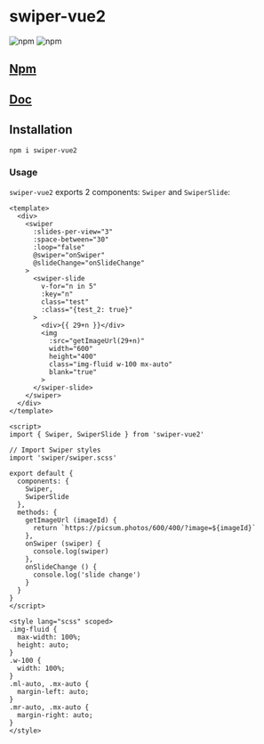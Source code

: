 # swiper-vue2

![npm](https://img.shields.io/npm/dt/swiper-vue2)
![npm](https://img.shields.io/npm/v/swiper-vue2)

<h2>
  <a href="https://www.npmjs.com/package/swiper-vue2" target="_blank">Npm</a>
</h2>

<h2>
  <a href="https://swiperjs.com/vue" target="_blank">Doc</a>
</h2>

## Installation
```
npm i swiper-vue2
```

### Usage
`swiper-vue2` exports 2 components: `Swiper` and `SwiperSlide`:

```vue
<template>
  <div>
    <swiper
      :slides-per-view="3"
      :space-between="30"
      :loop="false"
      @swiper="onSwiper"
      @slideChange="onSlideChange"
    >
      <swiper-slide
        v-for="n in 5"
        :key="n"
        class="test"
        :class="{test_2: true}"
      >
        <div>{{ 29+n }}</div>
        <img
          :src="getImageUrl(29+n)"
          width="600"
          height="400"
          class="img-fluid w-100 mx-auto"
          blank="true"
        >
      </swiper-slide>
    </swiper>
  </div>
</template>

<script>
import { Swiper, SwiperSlide } from 'swiper-vue2'

// Import Swiper styles
import 'swiper/swiper.scss'

export default {
  components: {
    Swiper,
    SwiperSlide
  },
  methods: {
    getImageUrl (imageId) {
      return `https://picsum.photos/600/400/?image=${imageId}`
    },
    onSwiper (swiper) {
      console.log(swiper)
    },
    onSlideChange () {
      console.log('slide change')
    }
  }
}
</script>

<style lang="scss" scoped>
.img-fluid {
  max-width: 100%;
  height: auto;
}
.w-100 {
  width: 100%;
}
.ml-auto, .mx-auto {
  margin-left: auto;
}
.mr-auto, .mx-auto {
  margin-right: auto;
}
</style>
```

